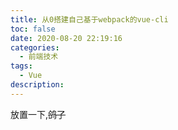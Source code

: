 ```yaml
---
title: 从0搭建自己基于webpack的vue-cli
toc: false
date: 2020-08-20 22:19:16
categories:
  - 前端技术
tags:
  - Vue
description:
---
```


放置一下,~~鸽了~~

<!-- more -->
